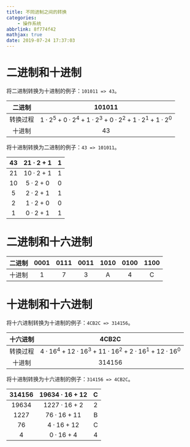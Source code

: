 ```yaml
---
title: 不同进制之间的转换
categories:
    - 操作系统
abbrlink: 8f774f42
mathjax: true
date: 2019-07-24 17:37:03
---
```


# 二进制和十进制

将二进制转换为十进制的例子：`101011 => 43`。

| 二进制 | 101011 |
| :-: | :-: |
| 转换过程 | $1·2^5 + 0·2^4 + 1·2^3 + 0·2^2 + 1·2^1 + 1·2^0$ |
| 十进制 | 43 |

将十进制转换为二进制的例子：`43 => 101011`。

| 43 | $21·2 + 1$ | 1 |
| :-: | :-: | :-: |
| 21 | $10·2 + 1$ | 1 |
| 10 | $5·2 + 0$ | 0 |
| 5 | $2·2 + 1$ | 1 |
| 2 | $1·2 + 0$ | 0 |
| 1 | $0·2 + 1$ | 1 |

# 二进制和十六进制

| 二进制 | 0001 | 0111 | 0011 | 1010 | 0100 | 1100 |
| :-: | :-: | :-: | :-: | :-: | :-: | :-: |
| 十进制 | 1 | 7 | 3 | A | 4 | C |

# 十进制和十六进制

将十六进制转换为十进制的例子：`4CB2C => 314156`。

| 十六进制 | 4CB2C |
| :-: | :-: |
| 转换过程 | $4·16^4 + 12·16^3 + 11·16^2 + 2·16^1 + 12·16^0$ |
| 十进制 | 314156 |

将十进制转换为十六进制的例子：`314156 => 4CB2C`。

| 314156 | $19634·16 + 12$ | C |
| :-: | :-: | :-: |
| 19634 | $1227·16 + 2$ | 2 |
| 1227 | $76·16 + 11$ | B |
| 76 | $4·16 + 12$ | C |
| 4 | $0·16 + 4$ | 4 |